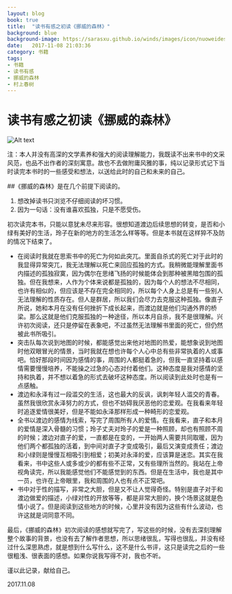 ```yaml
---
layout: blog
book: true
title:  "读书有感之初读《挪威的森林》"
background: blue
background-image: https://sarasxu.github.io/winds/images/icon/nuoweideshenglin.jpg
date:   2017-11-08 21:03:36
category: 书籍
tags:
- 书籍
- 读书有感
- 挪威的森林
- 村上春树
---
```


# 读书有感之初读《挪威的森林》

![Alt text](https://sarasxu.github.io/winds/images/blog/nuoweidesenlin/nuoweidesenlin_1.jpg)

注：本人并没有高深的文学素养和强大的阅读理解能力，我既读不出来书中的文采风范，也品不出作者的深刻寓意。故也不去做附庸风雅的事，纯以记录形式记下当时读完本书时的一些感受和想法，以送给此时的自己和未来的自己。



##《挪威的森林》是在几个前提下阅读的。

1. 想改掉读书只浏览不仔细阅读的坏习惯。
2. 因为一句话：没有谁喜欢孤独，只是不愿受伤。

初次读完本书，只能以意犹未尽来形容。很想知道渡边后续思想的转变，是否和小绿有美好的生活，玲子在新的地方的生活怎么样等等。但是本书就在这样猝不及防的情况下结束了。

- 在阅读时我就在思索书中的死亡为何如此突兀。里面自杀式的死亡对于此时的我显得异常突兀，我无法理解以死亡来回应孤独的方式。我稍微能理解里面书内描述的孤独寂寞，因为偶尔在思绪飞扬的时候能体会到那种被黑暗包围的孤独。但在我想来，人作为个体来说都是孤独的，因为每个人的想法不尽相同，也许有相似的，但应该是不存在完全相同的，所以每个人身上总是有一些别人无法理解的性质存在。但人是群居，所以我们会尽力去克服这种孤独。像直子所说，她和本月在没有任何挫折下成长起来，而渡边就是他们沟通外界的桥梁。那么这就是他们克服孤独的一种途径，所以本月自杀，我不是很理解。兴许初次阅读，还只是停留在表象吧，不过虽然无法理解书里面的死亡，但仍然被此书所吸引。
- 突击队每次说到地图的时候，都能感觉出来他对地图的热爱，能想象说到地图时他双眼冒光的情景，当时我就在想也许每个人心中总有些非常执着的人或事吧。恰好那段时间因为感情的事，周围的人都挺着急的，但我一直坚持着以感情需要慢慢培养，不能操之过急的心态对付着他们。这种态度是我对感情的坚持和执着，并不想以着急的形式去破坏这种态度。所以阅读到此处时也是有一点感触。
- 渡边和永泽有过一段滥交的生活，这也最大的反讽，讽刺年轻人滥交的青春。虽然我很欣赏永泽努力的方式，但也不妨碍我厌恶他的恋爱观。在我看来年轻时追逐爱情很美好，但是不能如永泽那样形成一种畸形的恋爱观。
- 全书以渡边的感情为线索，写完了周围所有人的爱情。在我看来，直子和本月的爱情是深入骨髓的习惯；玲子丈夫对玲子的爱是一种照顾，却也有照顾不周的时候；渡边对直子的爱，一直都是在变的，一开始两人需要共同取暖，因为他们两个都孤独的活着，到中间对直子才变成吸引，最后又演变成责任；渡边和小绿则是慢慢互相吸引到相爱；初美对永泽的爱，应该算是迷恋。其实在我看来，书中这些人或多或少的都有些不正常，又有些理所当然的。我站在上帝视角读完，所以我能感觉他们不能感觉到的东西。但是在生活中，我也是其中一员，也许在上帝眼里，我和周围的人也有点不正常吧。
- 书中对于性的描写，非常之大胆，但是又不让人觉得奇怪。特别是直子对于和渡边做爱的描述，小绿对性的开放等等，都是非常大胆的，换个场景这就是色情小说了。但是阅读到这些地方的时候，心里并没有因为这些有什么波动，也许这就是词同意不同。

最后，《挪威的森林》初次阅读的感想就写完了，写这些的时候，没有去深刻理解整个故事的背景，也没有去了解作者思想，所以思绪很乱，写得也很乱，并没有经过什么深思熟虑，就是想到什么写什么，这不是什么书评，这只是读完之后的一些很粗浅、很表面的感想。如果你说我写得不对，我也不听。

谨以此记录，献给自己。

2017.11.08